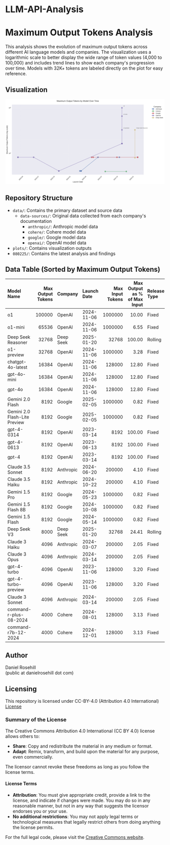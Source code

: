 # LLM-API-Analysis

# Maximum Output Tokens Analysis

This analysis shows the evolution of maximum output tokens across different AI language models and companies. The visualization uses a logarithmic scale to better display the wide range of token values (4,000 to 100,000) and includes trend lines to show each company's progression over time. Models with 32K+ tokens are labeled directly on the plot for easy reference.

## Visualization

![Maximum Output Tokens by Model Over Time](plots/max_tokens_plot.png)

## Repository Structure

- `data/`: Contains the primary dataset and source data
  - `data-sources/`: Original data collected from each company's documentation
    - `anthropic/`: Anthropic model data
    - `cohere/`: Cohere model data
    - `google/`: Google model data
    - `openai/`: OpenAI model data
- `plots/`: Contains visualization outputs
- `080225/`: Contains the latest analysis and findings

## Data Table (Sorted by Maximum Output Tokens)

| Model Name | Max Output Tokens | Company | Launch Date | Max Input Tokens | Max Output as % of Max Input | Release Type |
|:-----------|------------------:|:---------|:------------|----------------:|----------------------------:|:-------------|
| o1 | 100000 | OpenAI | 2024-11-06 | 1000000 | 10.00 | Fixed |
| o1-mini | 65536 | OpenAI | 2024-11-06 | 1000000 | 6.55 | Fixed |
| Deep Seek Reasoner | 32768 | Deep Seek | 2025-01-20 | 32768 | 100.00 | Rolling |
| o1-preview | 32768 | OpenAI | 2024-11-06 | 1000000 | 3.28 | Fixed |
| chatgpt-4o-latest | 16384 | OpenAI | 2024-11-06 | 128000 | 12.80 | Fixed |
| gpt-4o-mini | 16384 | OpenAI | 2024-11-06 | 128000 | 12.80 | Fixed |
| gpt-4o | 16384 | OpenAI | 2024-11-06 | 128000 | 12.80 | Fixed |
| Gemini 2.0 Flash | 8192 | Google | 2025-02-05 | 1000000 | 0.82 | Fixed |
| Gemini 2.0 Flash-Lite Preview | 8192 | Google | 2025-02-05 | 1000000 | 0.82 | Fixed |
| gpt-4-0314 | 8192 | OpenAI | 2023-03-14 | 8192 | 100.00 | Fixed |
| gpt-4-0613 | 8192 | OpenAI | 2023-06-13 | 8192 | 100.00 | Fixed |
| gpt-4 | 8192 | OpenAI | 2023-03-14 | 8192 | 100.00 | Fixed |
| Claude 3.5 Sonnet | 8192 | Anthropic | 2024-06-20 | 200000 | 4.10 | Fixed |
| Claude 3.5 Haiku | 8192 | Anthropic | 2024-10-22 | 200000 | 4.10 | Fixed |
| Gemini 1.5 Pro | 8192 | Google | 2024-05-23 | 1000000 | 0.82 | Fixed |
| Gemini 1.5 Flash 8B | 8192 | Google | 2024-10-08 | 1000000 | 0.82 | Fixed |
| Gemini 1.5 Flash | 8192 | Google | 2024-05-14 | 1000000 | 0.82 | Fixed |
| Deep Seek V3 | 8000 | Deep Seek | 2025-01-20 | 32768 | 24.41 | Rolling |
| Claude 3 Haiku | 4096 | Anthropic | 2024-03-07 | 200000 | 2.05 | Fixed |
| Claude 3 Opus | 4096 | Anthropic | 2024-03-14 | 200000 | 2.05 | Fixed |
| gpt-4-turbo | 4096 | OpenAI | 2023-11-06 | 128000 | 3.20 | Fixed |
| gpt-4-turbo-preview | 4096 | OpenAI | 2023-11-06 | 128000 | 3.20 | Fixed |
| Claude 3 Sonnet | 4096 | Anthropic | 2024-03-14 | 200000 | 2.05 | Fixed |
| command-r-plus-08-2024 | 4000 | Cohere | 2024-08-01 | 128000 | 3.13 | Fixed |
| command-r7b-12-2024 | 4000 | Cohere | 2024-12-01 | 128000 | 3.13 | Fixed |


## Author

Daniel Rosehill  
(public at danielrosehill dot com)

## Licensing

This repository is licensed under CC-BY-4.0 (Attribution 4.0 International) 
[License](https://creativecommons.org/licenses/by/4.0/)

### Summary of the License
The Creative Commons Attribution 4.0 International (CC BY 4.0) license allows others to:
- **Share**: Copy and redistribute the material in any medium or format.
- **Adapt**: Remix, transform, and build upon the material for any purpose, even commercially.

The licensor cannot revoke these freedoms as long as you follow the license terms.

#### License Terms
- **Attribution**: You must give appropriate credit, provide a link to the license, and indicate if changes were made. You may do so in any reasonable manner, but not in any way that suggests the licensor endorses you or your use.
- **No additional restrictions**: You may not apply legal terms or technological measures that legally restrict others from doing anything the license permits.

For the full legal code, please visit the [Creative Commons website](https://creativecommons.org/licenses/by/4.0/legalcode).
